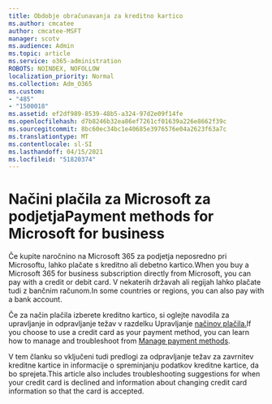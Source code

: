 ```yaml
---
title: Obdobje obračunavanja za kreditno kartico
ms.author: cmcatee
author: cmcatee-MSFT
manager: scotv
ms.audience: Admin
ms.topic: article
ms.service: o365-administration
ROBOTS: NOINDEX, NOFOLLOW
localization_priority: Normal
ms.collection: Adm_O365
ms.custom:
- "485"
- "1500018"
ms.assetid: ef2df989-8539-48b5-a324-97d2e09f14fe
ms.openlocfilehash: d7b8246b32ea86ef7261cf01639a226e8662f39c
ms.sourcegitcommit: 8bc60ec34bc1e40685e3976576e04a2623f63a7c
ms.translationtype: MT
ms.contentlocale: sl-SI
ms.lasthandoff: 04/15/2021
ms.locfileid: "51820374"
---
```

# <a name="payment-methods-for-microsoft-for-business"></a><span data-ttu-id="c1d6b-102">Načini plačila za Microsoft za podjetja</span><span class="sxs-lookup"><span data-stu-id="c1d6b-102">Payment methods for Microsoft for business</span></span>

<span data-ttu-id="c1d6b-103">Če kupite naročnino na Microsoft 365 za podjetja neposredno pri Microsoftu, lahko plačate s kreditno ali debetno kartico.</span><span class="sxs-lookup"><span data-stu-id="c1d6b-103">When you buy a Microsoft 365 for business subscription directly from Microsoft, you can pay with a credit or debit card.</span></span> <span data-ttu-id="c1d6b-104">V nekaterih državah ali regijah lahko plačate tudi z bančnim računom.</span><span class="sxs-lookup"><span data-stu-id="c1d6b-104">In some countries or regions, you can also pay with a bank account.</span></span>
  
<span data-ttu-id="c1d6b-105">Če za način plačila izberete kreditno kartico, si oglejte navodila za upravljanje in odpravljanje težav v razdelku Upravljanje [načinov plačila.](https://docs.microsoft.com/microsoft-365/commerce/billing-and-payments/manage-payment-methods)</span><span class="sxs-lookup"><span data-stu-id="c1d6b-105">If you choose to use a credit card as your payment method, you can learn how to manage and troubleshoot from [Manage payment methods](https://docs.microsoft.com/microsoft-365/commerce/billing-and-payments/manage-payment-methods).</span></span>
  
<span data-ttu-id="c1d6b-106">V tem članku so vključeni tudi predlogi za odpravljanje težav za zavrnitev kreditne kartice in informacije o spreminjanju podatkov kreditne kartice, da bo sprejeta.</span><span class="sxs-lookup"><span data-stu-id="c1d6b-106">This article also includes troubleshooting suggestions for when your credit card is declined and information about changing credit card information so that the card is accepted.</span></span>